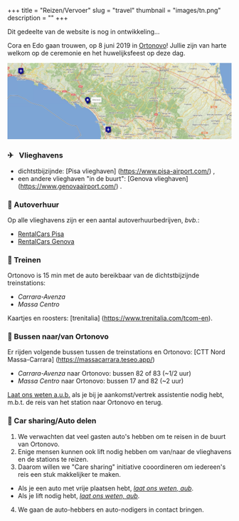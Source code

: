 +++
title = "Reizen/Vervoer"
slug = "travel"
thumbnail = "images/tn.png"
description = ""
+++

Dit gedeelte van de website is nog in ontwikkeling...

Cora en Edo gaan trouwen, op 8 juni 2019 in [Ortonovo](https://en.wikipedia.org/wiki/Ortonovo)! Jullie zijn van harte welkom op de ceremonie en het huwelijksfeest op deze dag.

<a target="_blank" rel="noopener noreferrer" href="http://umap.openstreetmap.fr/en/map/cp2019_288748#9/44.2009/10.4370"><img src="img/ortonovo_airports.png" alt="ortonovo_map"></a>

### <span class='iconsize'>✈</span>  &ensp;Vlieghavens

* dichtstbijzijnde: [Pisa vlieghaven] (https://www.pisa-airport.com/) ,
* een andere vlieghaven "in de buurt": [Genova vlieghaven] (https://www.genovaairport.com/) .

### <span class='iconsize'>🚗</span> Autoverhuur
Op alle vlieghavens zijn er een aantal autoverhuurbedrijven, _bvb._:

* [RentalCars Pisa](https://www.rentalcars.com/en/airport/it/psa/?affiliateCode=msn_new_row&preflang=en&label=msn-39uoIQWB6JCk1jN0bmR29w-76003781912160&adcamp=Airports%20-%20Italy&adco=cpc&utm_medium=cpc&utm_source=bing&utm_term=39uoIQWB6JCk1jN0bmR29w&msclkid=2448ee6968a91d729680b22ddf26963c) 
* [RentalCars Genova](https://www.rentalcars.com/en/airport/ch/gva/?affiliateCode=msn_new_row&preflang=en&label=msn-pFOrQvR3ih4LFY6aMxwlFQ-75591465074382&adcamp=Airports%20-%20Switzerland&adco=cpc&utm_medium=cpc&utm_source=bing&utm_term=pFOrQvR3ih4LFY6aMxwlFQ&msclkid=d14e75a5c2921bf865d829e17544448e) 

### <span class='iconsize'>🚂</span> Treinen
Ortonovo is 15 min met de auto bereikbaar van de dichtstbijzijnde treinstations:

* _Carrara-Avenza_ 
* _Massa Centro_

Kaartjes en roosters: [trenitalia] (https://www.trenitalia.com/tcom-en).

### <span class='iconsize'>🚌</span> Bussen naar/van Ortonovo

Er rijden volgende bussen tussen de treinstations en Ortonovo: [CTT Nord Massa-Carrara] (https://massacarrara.teseo.app/)

* _Carrara-Avenza_ naar Ortonovo: bussen 82 of 83 (~1/2 uur)
* _Massa Centro_ naar Ortonovo: bussen 17 and 82 (~2 uur)

[Laat ons weten a.u.b.](mailto:caviranipots@gmail.com) als je bij je aankomst/vertrek assistentie nodig hebt, m.b.t. de reis van het station naar Ortonovo en terug.

### <span class='iconsize'>&#129309;</span> Car sharing/Auto delen
1. We verwachten dat veel gasten auto's hebben om te reisen in de buurt van Ortonovo. 
2. Enige mensen kunnen ook lift nodig hebben om van/naar de vlieghavens en de stations te reizen.
3. Daarom willen we "Care sharing" initiative cooordineren om iedereen's reis een stuk makkelijker te maken.
  * Als je een auto met vrije plaatsen hebt,  *[laat ons weten, aub](https://docs.google.com/forms/d/e/1FAIpQLScJLmbVqMeDLjNyuYsAIG8bULhX4dJW82KQXiBOjhvQg18REA/viewform?usp=sf_link)*.
  * Als je lift nodig hebt, *[laat ons weten, aub](https://docs.google.com/forms/d/e/1FAIpQLSeNe8Y8DdOuJftMdVe_Y9ZdNUVcMvt7PFnieALL51_XCOfb5A/viewform?usp=sf_link)*.
4. We gaan de auto-hebbers en auto-nodigers in contact bringen. 

